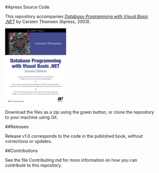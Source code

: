 #Apress Source Code

This repository accompanies [*Database Programming with Visual Basic .NET*](http://www.apress.com/9781590590324) by Carsten Thomsen (Apress, 2003).

[comment]: #cover
![Cover image](9781590590324.jpg)

Download the files as a zip using the green button, or clone the repository to your machine using Git.

##Releases

Release v1.0 corresponds to the code in the published book, without corrections or updates.

##Contributions

See the file Contributing.md for more information on how you can contribute to this repository.
